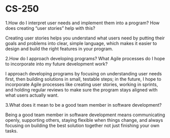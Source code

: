 # CS-250

1.How do I interpret user needs and implement them into a program? How does creating “user stories” help with this?

Creating user stories helps you understand what users need by putting their goals and problems into clear, simple language, which makes it easier to design and build the right features in your program.

2.How do I approach developing programs? What Agile processes do I hope to incorporate into my future development work?

I approach developing programs by focusing on understanding user needs first, then building solutions in small, testable steps; in the future, I hope to incorporate Agile processes like creating user stories, working in sprints, and holding regular reviews to make sure the program stays aligned with what users actually want.

3.What does it mean to be a good team member in software development?

Being a good team member in software development means communicating openly, supporting others, staying flexible when things change, and always focusing on building the best solution together not just finishing your own tasks.

